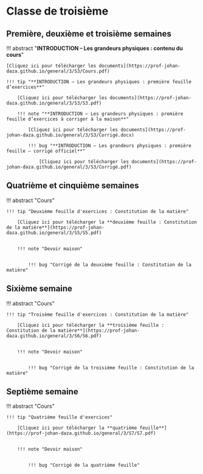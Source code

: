 # Classe de troisième

## Première, deuxième et troisième semaines

!!! abstract "**INTRODUCTION – Les grandeurs physiques : contenu du cours**"

    [Cliquez ici pour télécharger les documents](https://prof-johan-daza.github.io/general/3/S3/Cours.pdf)
    
    !!! tip "**INTRODUCTION – Les grandeurs physiques : première feuille d’exercices**"

        [Cliquez ici pour télécharger les documents](https://prof-johan-daza.github.io/general/3/S3/S3.pdf)

        !!! note "**INTRODUCTION – Les grandeurs physiques : première feuille d’exercices à corriger à la maison**"

            [Cliquez ici pour télécharger les documents](https://prof-johan-daza.github.io/general/3/S3/Corrigé.docx) 

            !!! bug "**INTRODUCTION – Les grandeurs physiques : première feuille – corrigé officiel**"

                [Cliquez ici pour télécharger les documents](https://prof-johan-daza.github.io/general/3/S3/Corrigé.pdf)

## Quatrième et cinquième semaines

!!! abstract "Cours"

       
    !!! tip "Deuxième feuille d'exercices : Constitution de la matière"

        [Cliquez ici pour télécharger la **deuxième feuille : Constitution de la matière**](https://prof-johan-daza.github.io/general/3/S5/S5.pdf)


        !!! note "Devoir maison"

            
            !!! bug "Corrigé de la deuxième feuille : Constitution de la matière"

## Sixième semaine

!!! abstract "Cours"

       
    !!! tip "Troisème feuille d'exercices : Constitution de la matière"

        [Cliquez ici pour télécharger la **troisième feuille : Constitution de la matière**](https://prof-johan-daza.github.io/general/3/S6/S6.pdf)


        !!! note "Devoir maison"

            
            !!! bug "Corrigé de la troisième feuille : Constitution de la matière"


## Septième semaine

!!! abstract "Cours"

       
    !!! tip "Quatrième feuille d'exercices"

        [Cliquez ici pour télécharger la **quatrième feuille**](https://prof-johan-daza.github.io/general/3/S7/S7.pdf)


        !!! note "Devoir maison"

            
            !!! bug "Corrigé de la quatrième feuille"